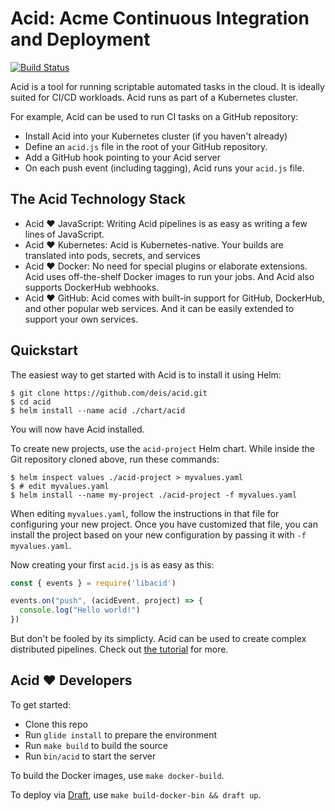 # Acid: Acme Continuous Integration and Deployment

[![Build Status](http://acid.technosophos.me:7744/log/deis/acid/status.svg)](http://acid.technosophos.me:7744/log/deis/acid/id/master)

Acid is a tool for running scriptable automated tasks in the cloud. It is ideally
suited for CI/CD workloads. Acid runs as part of a Kubernetes cluster.

For example, Acid can be used to run CI tasks on a GitHub repository:

- Install Acid into your Kubernetes cluster (if you haven't already)
- Define an `acid.js` file in the root of your GitHub repository.
- Add a GitHub hook pointing to your Acid server
- On each push event (including tagging), Acid runs your `acid.js` file.

## The Acid Technology Stack

- Acid :heart: JavaScript: Writing Acid pipelines is as easy as writing a few lines of JavaScript.
- Acid :heart: Kubernetes: Acid is Kubernetes-native. Your builds are translated into
  pods, secrets, and services
- Acid :heart: Docker: No need for special plugins or elaborate extensions. Acid uses
  off-the-shelf Docker images to run your jobs. And Acid also supports DockerHub
  webhooks.
- Acid :heart: GitHub: Acid comes with built-in support for GitHub, DockerHub, and
  other popular web services. And it can be easily extended to support your own
  services.

## Quickstart

The easiest way to get started with Acid is to install it using Helm:

```console
$ git clone https://github.com/deis/acid.git
$ cd acid
$ helm install --name acid ./chart/acid
```

You will now have Acid installed.

To create new projects, use the `acid-project` Helm chart. While inside the Git
repository cloned above, run these commands:

```console
$ helm inspect values ./acid-project > myvalues.yaml
$ # edit myvalues.yaml
$ helm install --name my-project ./acid-project -f myvalues.yaml
```

When editing `myvalues.yaml`, follow the instructions in that file for configuring
your new project. Once you have customized that file, you can install the project
based on your new configuration by passing it with `-f myvalues.yaml`.

Now creating your first `acid.js` is as easy as this:

```javascript
const { events } = require('libacid')

events.on("push", (acidEvent, project) => {
  console.log("Hello world!")
})
```

But don't be fooled by its simplicty. Acid can be used to create complex distributed
pipelines. Check out [the tutorial](/docs/intro/) for more.

## Acid :heart: Developers

To get started:

- Clone this repo
- Run `glide install` to prepare the environment
- Run `make build` to build the source
- Run `bin/acid` to start the server

To build the Docker images, use `make docker-build`.

To deploy via [Draft](https://github.com/Azure/draft), use `make build-docker-bin && draft up`.
